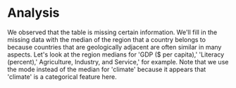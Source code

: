# Analysis

We observed that the table is missing certain information. We'll fill in the missing data with the median of the region that a country belongs to because countries that are geologically adjacent are often similar in many aspects. Let's look at the region medians for 'GDP ($ per capita),' 'Literacy (percent),' Agriculture, Industry, and Service,' for example. Note that we use the mode instead of the median for 'climate' because it appears that 'climate' is a categorical feature here.
